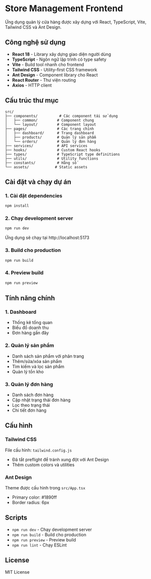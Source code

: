 # Store Management Frontend

Ứng dụng quản lý cửa hàng được xây dựng với React, TypeScript, Vite, Tailwind CSS và Ant Design.

## Công nghệ sử dụng

- **React 18** - Library xây dựng giao diện người dùng
- **TypeScript** - Ngôn ngữ lập trình có type safety
- **Vite** - Build tool nhanh cho frontend
- **Tailwind CSS** - Utility-first CSS framework
- **Ant Design** - Component library cho React
- **React Router** - Thư viện routing
- **Axios** - HTTP client

## Cấu trúc thư mục

```
src/
├── components/          # Các component tái sử dụng
│   ├── common/         # Component chung
│   └── layout/         # Component layout
├── pages/              # Các trang chính
│   ├── dashboard/      # Trang dashboard
│   ├── products/       # Quản lý sản phẩm
│   └── orders/         # Quản lý đơn hàng
├── services/           # API services
├── hooks/              # Custom React hooks
├── types/              # TypeScript type definitions
├── utils/              # Utility functions
├── constants/          # Hằng số
└── assets/            # Static assets
```

## Cài đặt và chạy dự án

### 1. Cài đặt dependencies

```bash
npm install
```

### 2. Chạy development server

```bash
npm run dev
```

Ứng dụng sẽ chạy tại http://localhost:5173

### 3. Build cho production

```bash
npm run build
```

### 4. Preview build

```bash
npm run preview
```

## Tính năng chính

### 1. Dashboard

- Thống kê tổng quan
- Biểu đồ doanh thu
- Đơn hàng gần đây

### 2. Quản lý sản phẩm

- Danh sách sản phẩm với phân trang
- Thêm/sửa/xóa sản phẩm
- Tìm kiếm và lọc sản phẩm
- Quản lý tồn kho

### 3. Quản lý đơn hàng

- Danh sách đơn hàng
- Cập nhật trạng thái đơn hàng
- Lọc theo trạng thái
- Chi tiết đơn hàng

## Cấu hình

### Tailwind CSS

File cấu hình: `tailwind.config.js`

- Đã tắt preflight để tránh xung đột với Ant Design
- Thêm custom colors và utilities

### Ant Design

Theme được cấu hình trong `src/App.tsx`

- Primary color: #1890ff
- Border radius: 6px

## Scripts

- `npm run dev` - Chạy development server
- `npm run build` - Build cho production
- `npm run preview` - Preview build
- `npm run lint` - Chạy ESLint

## License

MIT License
